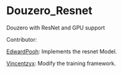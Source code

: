 # Douzero_Resnet
Douzero with ResNet and GPU support

Contributor:

[EdwardPooh](https://github.com/EdwardPooh): Implements the resnet Model.

[Vincentzyx](https://github.com/EdwardPooh): Modify the training framework.
